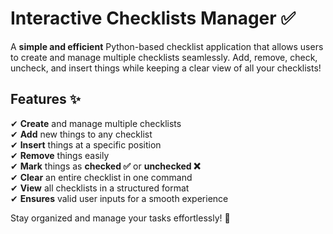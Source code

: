 # **Interactive Checklists Manager ✅**  

A **simple and efficient** Python-based checklist application that allows users to create and manage multiple checklists seamlessly. Add, remove, check, uncheck, and insert things while keeping a clear view of all your checklists!  

## **Features ✨**  
✔ **Create** and manage multiple checklists  
✔ **Add** new things to any checklist  
✔ **Insert** things at a specific position  
✔ **Remove** things easily  
✔ **Mark** things as **checked ✅** or **unchecked ❌**  
✔ **Clear** an entire checklist in one command  
✔ **View** all checklists in a structured format  
✔ **Ensures** valid user inputs for a smooth experience  

Stay organized and manage your tasks effortlessly! 🚀 
